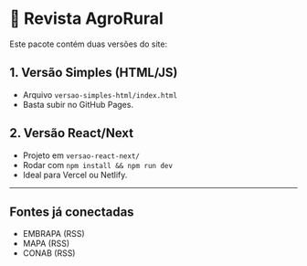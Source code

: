 # 🌱 Revista AgroRural

Este pacote contém duas versões do site:

## 1. Versão Simples (HTML/JS)
- Arquivo `versao-simples-html/index.html`
- Basta subir no GitHub Pages.

## 2. Versão React/Next
- Projeto em `versao-react-next/`
- Rodar com `npm install && npm run dev`
- Ideal para Vercel ou Netlify.

---

## Fontes já conectadas
- EMBRAPA (RSS)
- MAPA (RSS)
- CONAB (RSS)
